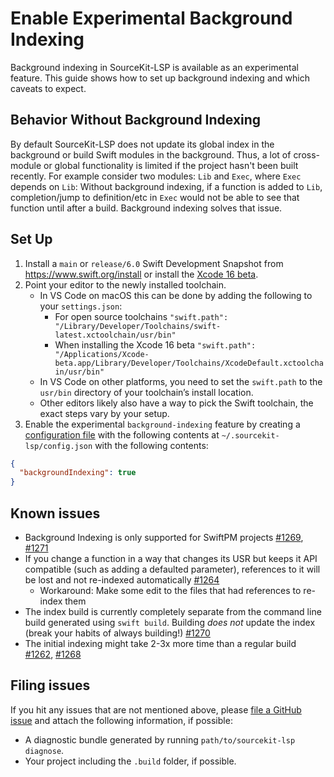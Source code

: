 # Enable Experimental Background Indexing

Background indexing in SourceKit-LSP is available as an experimental feature. This guide shows how to set up background indexing and which caveats to expect.

## Behavior Without Background Indexing

By default SourceKit-LSP does not update its global index in the background or build Swift modules in the background. Thus, a lot of cross-module or global functionality is limited if the project hasn't been built recently. For example consider two modules: `Lib` and `Exec`, where `Exec` depends on `Lib`: Without background indexing, if a function is added to `Lib`, completion/jump to definition/etc in `Exec` would not be able to see that function until after a build. Background indexing solves that issue.

## Set Up

1. Install a `main` or `release/6.0` Swift Development Snapshot from https://www.swift.org/install or install the [Xcode 16 beta](https://developer.apple.com/xcode/).
2. Point your editor to the newly installed toolchain.
   - In VS Code on macOS this can be done by adding the following to your `settings.json`:
     - For open source toolchains `"swift.path": "/Library/Developer/Toolchains/swift-latest.xctoolchain/usr/bin"`
     - When installing the Xcode 16 beta `"swift.path": "/Applications/Xcode-beta.app/Library/Developer/Toolchains/XcodeDefault.xctoolchain/usr/bin"`
   - In VS Code on other platforms, you need to set the `swift.path` to the `usr/bin` directory of your toolchain’s install location.
   - Other editors likely also have a way to pick the Swift toolchain, the exact steps vary by your setup.
3. Enable the experimental `background-indexing` feature by creating a [configuration file](Configuration%20File.md) with the following contents at `~/.sourcekit-lsp/config.json` with the following contents:
```json
{
  "backgroundIndexing": true
}
```

## Known issues

- Background Indexing is only supported for SwiftPM projects [#1269](https://github.com/swiftlang/sourcekit-lsp/issues/1269), [#1271](https://github.com/swiftlang/sourcekit-lsp/issues/1271)
- If you change a function in a way that changes its USR but keeps it API compatible (such as adding a defaulted parameter), references to it will be lost and not re-indexed automatically [#1264](https://github.com/swiftlang/sourcekit-lsp/issues/1264)
  - Workaround: Make some edit to the files that had references to re-index them
- The index build is currently completely separate from the command line build generated using `swift build`. Building *does not* update the index (break your habits of always building!) [#1270](https://github.com/swiftlang/sourcekit-lsp/issues/1270)
- The initial indexing might take 2-3x more time than a regular build [#1262](https://github.com/swiftlang/sourcekit-lsp/issues/1262), [#1268](https://github.com/swiftlang/sourcekit-lsp/issues/1268)

## Filing issues

If you hit any issues that are not mentioned above, please [file a GitHub issue](https://github.com/swiftlang/sourcekit-lsp/issues/new/choose) and attach the following information, if possible:
- A diagnostic bundle generated by running `path/to/sourcekit-lsp diagnose`.
- Your project including the `.build` folder, if possible.
